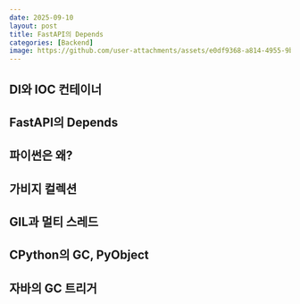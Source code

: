 ```yaml
---
date: 2025-09-10
layout: post
title: FastAPI의 Depends
categories: [Backend]
image: https://github.com/user-attachments/assets/e0df9368-a814-4955-9b8a-695b5c781a14
---
```


## DI와 IOC 컨테이너

## FastAPI의 Depends

## 파이썬은 왜?

## 가비지 컬렉션

## GIL과 멀티 스레드

## CPython의 GC, PyObject

## 자바의 GC 트리거


